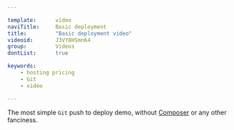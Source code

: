```yaml
---

template:      video
naviTitle:     Basic deployment
title:         "Basic deployment video"
videoid:       J3VY8HSmn64
group:         Videos
dontList:      true

keywords:
    - hosting pricing
    - Git
    - video

---
```


The most simple `Git` push to deploy demo, without [Composer](/composer) or any other fanciness.